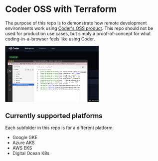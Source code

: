 # Coder OSS with Terraform

The purpose of this repo is to demonstrate how remote development environments work using [Coder's OSS product](https://github.com/coder/coder). This repo should not be used for production use cases, but simply a proof-of-concept for what coding-in-a-browser feels like using Coder.

<img src="docs/vscode.png" width="300">

## Currently supported platforms

Each subfolder in this repo is for a different platform.

* Google GKE 
* Azure AKS
* AWS EKS
* Digital Ocean K8s
